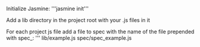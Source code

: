 Initialize Jasmine:
'''jasmine init'''

Add a lib directory in the project root with your .js files in it

For each project js file add a file to spec with the name of the file prepended with spec_:
'''
lib/example.js
spec/spec_example.js

